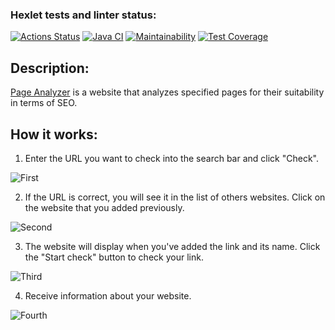 ### Hexlet tests and linter status:
[![Actions Status](https://github.com/AlexTtkn/java-project-72/actions/workflows/hexlet-check.yml/badge.svg)](https://github.com/AlexTtkn/java-project-72/actions)
[![Java CI](https://github.com/AlexTtkn/java-project-72/actions/workflows/main.yml/badge.svg)](https://github.com/AlexTtkn/java-project-72/actions/workflows/main.yml)
[![Maintainability](https://api.codeclimate.com/v1/badges/3a11936577e58993f087/maintainability)](https://codeclimate.com/github/AlexTtkn/java-project-72/maintainability)
[![Test Coverage](https://api.codeclimate.com/v1/badges/3a11936577e58993f087/test_coverage)](https://codeclimate.com/github/AlexTtkn/java-project-72/test_coverage)

## Description:
[Page Analyzer](https://java-project-72-5ho0.onrender.com) is a website that analyzes specified pages for their suitability in terms of SEO.
## How it works:
1. Enter the URL you want to check into the search bar and click "Check".

![First](https://i.postimg.cc/YqMFQ9MC/Mainpage2.png)

2. If the URL is correct, you will see it in the list of others websites. Click on the website that you added previously.

![Second](https://i.postimg.cc/gj0M0KMf/sec2.png) 

3. The website will display when you've added the link and its name. Click the "Start check" button to check your link.

![Third](https://i.postimg.cc/x1m6q8RT/third3.png)

4. Receive information about your website.

![Fourth](https://i.postimg.cc/260wgZzT/last2.png)

